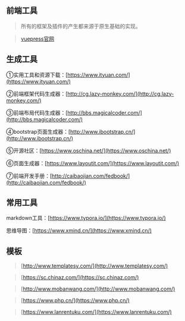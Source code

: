 ## 前端工具
> 所有的框架及插件的产生都来源于原生基础的实现。

> [vuepress官网](https://vuepress.vuejs.org/zh/)

## 生成工具

①实用工具和资源下载：[https://www.ityuan.com/](https://www.ityuan.com/)

②前端框架代码生成器：[http://cg.lazy-monkey.com/](http://cg.lazy-monkey.com/)

③前端布局代码生成器：[http://bbs.magicalcoder.com/](http://bbs.magicalcoder.com/)

④bootstrap页面生成器：[http://www.ibootstrap.cn/](http://www.ibootstrap.cn/)

⑤开源社区：[https://www.oschina.net/](https://www.oschina.net/)

⑥页面生成器：[https://www.layoutit.com/](https://www.layoutit.com/)

⑦前端开发手册：[http://caibaojian.com/fedbook/](http://caibaojian.com/fedbook/)

## 常用工具

markdown工具：[https://www.typora.io/](https://www.typora.io/)

思维导图：[https://www.xmind.cn/](https://www.xmind.cn/)

## 模板

> [http://www.templatesy.com/](http://www.templatesy.com/)

> [https://sc.chinaz.com/](https://sc.chinaz.com/)

> [http://www.mobanwang.com/](http://www.mobanwang.com/)

> [https://www.php.cn/](https://www.php.cn/)

> [https://www.lanrentuku.com/](https://www.lanrentuku.com/)